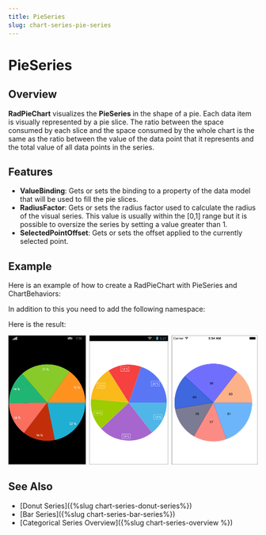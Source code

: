 ```yaml
---
title: PieSeries
slug: chart-series-pie-series
---
```


# PieSeries

## Overview

**RadPieChart** visualizes the **PieSeries** in the shape of a pie. Each data item is visually represented by a pie slice. The ratio between the space consumed by each slice and the space consumed by the whole chart is the same as the ratio between the value of the data point that it represents and the total value of all data points in the series.

## Features

- **ValueBinding**: Gets or sets the binding to a property of the data model that will be used to fill the pie slices.
- **RadiusFactor**: Gets or sets the radius factor used to calculate the radius of the visual series. This value is usually within the [0,1] range but it is possible to oversize the series by setting a value greater than 1.
- **SelectedPointOffset**: Gets or sets the offset applied to the currently selected point.

## Example

Here is an example of how to create a RadPieChart with PieSeries and ChartBehaviors: 

<snippet id='chart-piechart-xaml'/>
<snippet id='chart-piechart-csharp'/>

In addition to this you need to add the following namespace:

<snippet id='xmlns-telerikchart'/>
<snippet id='ns-telerikchart'/>

Here is the result:

![Basic PieSeries using the following properties](images/pie-series-basic-example.png)

## See Also

- [Donut Series]({%slug chart-series-donut-series%})
- [Bar Series]({%slug chart-series-bar-series%})
- [Categorical Series Overview]({%slug chart-series-overview %})

